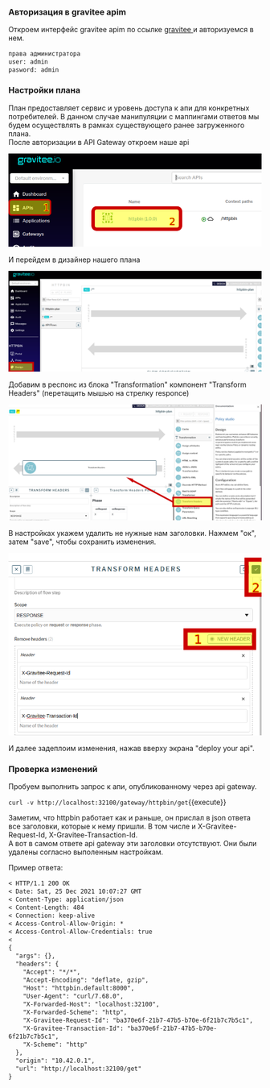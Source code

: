 ### Авторизация в gravitee apim
Откроем интерфейс gravitee apim по ссылке [gravitee ](https://[[HOST_SUBDOMAIN]]-32100-[[KATACODA_HOST]].environments.katacoda.com/)  и авторизуемся в нем.  
```
права администратора
user: admin
pasword: admin
```
### Настройки плана
План предоставляет сервис и уровень доступа к апи для конкретных потребителей. В данном случае манипуляции с маппингами ответов мы будем осуществлять в рамках существующего ранее загруженного плана.  
После авторизации  в API Gateway откроем наше api

![App_](./assets/sswa9ApiGateway1-1.png)

И перейдем в дизайнер нашего плана

![App_](./assets/sswa9ApiGateway1-2.png)

Добавим в респонс из блока "Transformation" компонент "Transform Headers" (перетащить мышью на стрелку responce)

![App_](./assets/sswa9ApiGateway1-3.png)

В настройках укажем удалить не нужные нам заголовки.
Нажмем "ок", затем "save", чтобы сохранить изменения.

![App_](./assets/sswa9ApiGateway1-4.png)

 И далее задеплоим изменения, нажав вверху экрана "deploy your api".
### Проверка изменений

Пробуем выполнить запрос к апи, опубликованному через api gateway.

`curl -v http://localhost:32100/gateway/httpbin/get`{{execute}}

Заметим, что httpbin работает как и раньше, он прислал в json ответа все заголовки, которые к нему пришли. В том числе и X-Gravitee-Request-Id, X-Gravitee-Transaction-Id.  
А вот в самом ответе api gateway эти заголовки отсутствуют. Они были удалены согласно выполенным настройкам.

Пример ответа:
```
< HTTP/1.1 200 OK
< Date: Sat, 25 Dec 2021 10:07:27 GMT
< Content-Type: application/json
< Content-Length: 484
< Connection: keep-alive
< Access-Control-Allow-Origin: *
< Access-Control-Allow-Credentials: true
< 
{
  "args": {}, 
  "headers": {
    "Accept": "*/*", 
    "Accept-Encoding": "deflate, gzip", 
    "Host": "httpbin.default:8000", 
    "User-Agent": "curl/7.68.0", 
    "X-Forwarded-Host": "localhost:32100", 
    "X-Forwarded-Scheme": "http", 
    "X-Gravitee-Request-Id": "ba370e6f-21b7-47b5-b70e-6f21b7c7b5c1", 
    "X-Gravitee-Transaction-Id": "ba370e6f-21b7-47b5-b70e-6f21b7c7b5c1", 
    "X-Scheme": "http"
  }, 
  "origin": "10.42.0.1", 
  "url": "http://localhost:32100/get"
}
```


